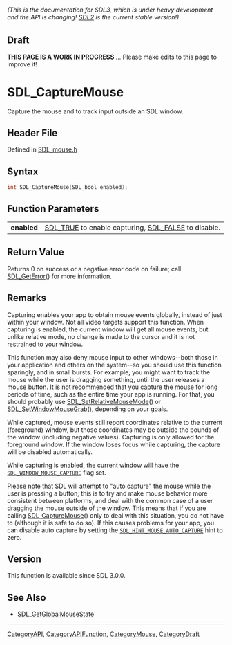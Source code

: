 ###### (This is the documentation for SDL3, which is under heavy development and the API is changing! [SDL2](https://wiki.libsdl.org/SDL2/) is the current stable version!)

## Draft

**THIS PAGE IS A WORK IN PROGRESS** ... Please make edits to this page to improve it!


<!-- #*^*^*^*^*See https://wiki.libsdl.org/SGFunctions for details on editing this page*^*^*^*^* -->
# SDL_CaptureMouse

Capture the mouse and to track input outside an SDL window.

## Header File

Defined in [SDL_mouse.h](https://github.com/libsdl-org/SDL/blob/main/include/SDL3/SDL_mouse.h)

## Syntax

```c
int SDL_CaptureMouse(SDL_bool enabled);

```

## Function Parameters

|                 |                                                                              |
| --------------- | ---------------------------------------------------------------------------- |
| **enabled**     | [SDL_TRUE](SDL_TRUE) to enable capturing, [SDL_FALSE](SDL_FALSE) to disable. |

## Return Value

Returns 0 on success or a negative error code on failure; call
[SDL_GetError](SDL_GetError)() for more information.

## Remarks

Capturing enables your app to obtain mouse events globally, instead of just
within your window. Not all video targets support this function. When
capturing is enabled, the current window will get all mouse events, but
unlike relative mode, no change is made to the cursor and it is not
restrained to your window.

This function may also deny mouse input to other windows--both those in
your application and others on the system--so you should use this function
sparingly, and in small bursts. For example, you might want to track the
mouse while the user is dragging something, until the user releases a mouse
button. It is not recommended that you capture the mouse for long periods
of time, such as the entire time your app is running. For that, you should
probably use [SDL_SetRelativeMouseMode](SDL_SetRelativeMouseMode)() or
[SDL_SetWindowMouseGrab](SDL_SetWindowMouseGrab)(), depending on your
goals.

While captured, mouse events still report coordinates relative to the
current (foreground) window, but those coordinates may be outside the
bounds of the window (including negative values). Capturing is only allowed
for the foreground window. If the window loses focus while capturing, the
capture will be disabled automatically.

While capturing is enabled, the current window will have the
[`SDL_WINDOW_MOUSE_CAPTURE`](SDL_WINDOW_MOUSE_CAPTURE) flag set.

Please note that SDL will attempt to "auto capture" the mouse while the
user is pressing a button; this is to try and make mouse behavior more
consistent between platforms, and deal with the common case of a user
dragging the mouse outside of the window. This means that if you are
calling [SDL_CaptureMouse](SDL_CaptureMouse)() only to deal with this
situation, you do not have to (although it is safe to do so). If this
causes problems for your app, you can disable auto capture by setting the
[`SDL_HINT_MOUSE_AUTO_CAPTURE`](SDL_HINT_MOUSE_AUTO_CAPTURE) hint to zero.

## Version

This function is available since SDL 3.0.0.

## See Also

* [SDL_GetGlobalMouseState](SDL_GetGlobalMouseState)

----
[CategoryAPI](CategoryAPI), [CategoryAPIFunction](CategoryAPIFunction), [CategoryMouse](CategoryMouse), [CategoryDraft](CategoryDraft)
<!-- #See the Style Guide for instructions on editing the footer. -->


